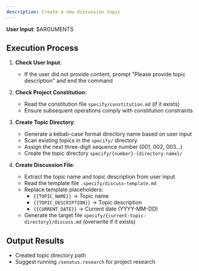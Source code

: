 ```yaml
---
description: Create a new discussion topic
---
```


**User Input**: $ARGUMENTS

## Execution Process

1. **Check User Input**:
   - If the user did not provide content, prompt "Please provide topic description" and end the command

2. **Check Project Constitution**:
   - Read the constitution file `specify/constitution.md` (if it exists)
   - Ensure subsequent operations comply with constitution constraints

3. **Create Topic Directory**:
   - Generate a kebab-case format directory name based on user input
   - Scan existing topics in the `specify/` directory
   - Assign the next three-digit sequence number (001, 002, 003...)
   - Create the topic directory `specify/{number}-{directory-name}/`

4. **Create Discussion File**:
   - Extract the topic name and topic description from user input
   - Read the template file `.specify/discuss-template.md`
   - Replace template placeholders:
     * `{{TOPIC_NAME}}` → Topic name
     * `{{TOPIC_DESCRIPTION}}` → Topic description
     * `{{CURRENT_DATE}}` → Current date (YYYY-MM-DD)
   - Generate the target file `specify/{current-topic-directory}/discuss.md` (overwrite if it exists)

## Output Results
- Created topic directory path
- Suggest running `/senatus.research` for project research